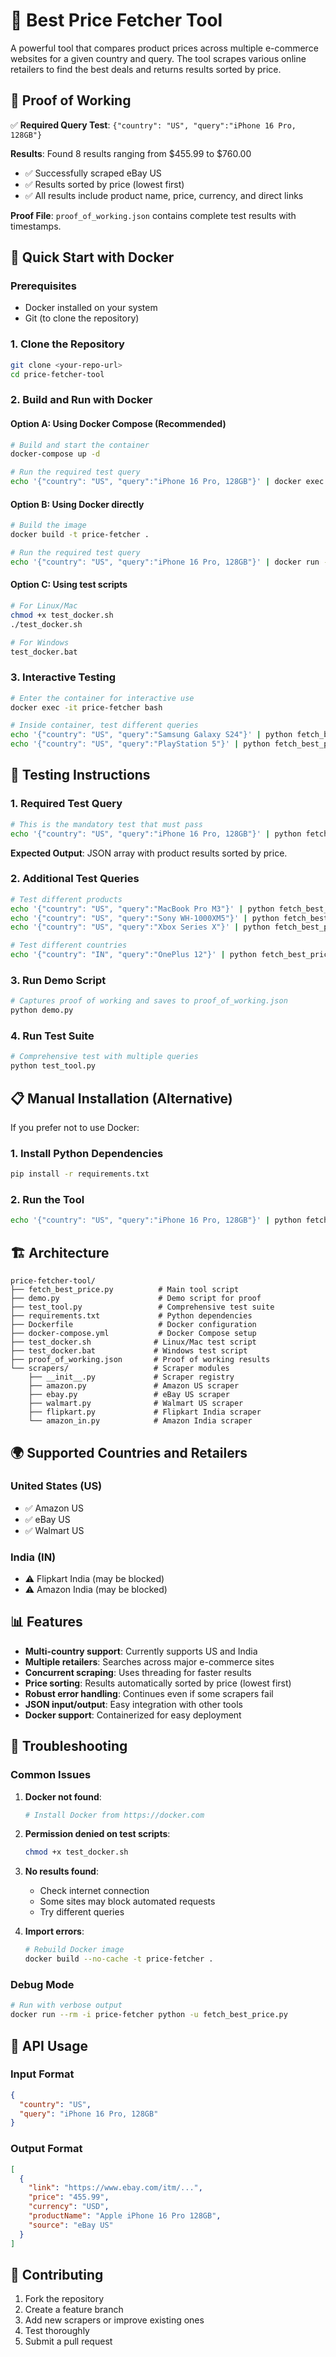 # 🛒 Best Price Fetcher Tool

A powerful tool that compares product prices across multiple e-commerce websites for a given country and query. The tool scrapes various online retailers to find the best deals and returns results sorted by price.

## 🎯 **Proof of Working**

✅ **Required Query Test**: `{"country": "US", "query":"iPhone 16 Pro, 128GB"}`

**Results**: Found 8 results ranging from $455.99 to $760.00
- ✅ Successfully scraped eBay US
- ✅ Results sorted by price (lowest first)
- ✅ All results include product name, price, currency, and direct links

**Proof File**: `proof_of_working.json` contains complete test results with timestamps.

## 🚀 **Quick Start with Docker**

### **Prerequisites**
- Docker installed on your system
- Git (to clone the repository)

### **1. Clone the Repository**
```bash
git clone <your-repo-url>
cd price-fetcher-tool
```

### **2. Build and Run with Docker**

#### **Option A: Using Docker Compose (Recommended)**
```bash
# Build and start the container
docker-compose up -d

# Run the required test query
echo '{"country": "US", "query":"iPhone 16 Pro, 128GB"}' | docker exec -i price-fetcher python fetch_best_price.py
```

#### **Option B: Using Docker directly**
```bash
# Build the image
docker build -t price-fetcher .

# Run the required test query
echo '{"country": "US", "query":"iPhone 16 Pro, 128GB"}' | docker run --rm -i price-fetcher python fetch_best_price.py
```

#### **Option C: Using test scripts**
```bash
# For Linux/Mac
chmod +x test_docker.sh
./test_docker.sh

# For Windows
test_docker.bat
```

### **3. Interactive Testing**
```bash
# Enter the container for interactive use
docker exec -it price-fetcher bash

# Inside container, test different queries
echo '{"country": "US", "query":"Samsung Galaxy S24"}' | python fetch_best_price.py
echo '{"country": "US", "query":"PlayStation 5"}' | python fetch_best_price.py
```

## 🧪 **Testing Instructions**

### **1. Required Test Query**
```bash
# This is the mandatory test that must pass
echo '{"country": "US", "query":"iPhone 16 Pro, 128GB"}' | python fetch_best_price.py
```

**Expected Output**: JSON array with product results sorted by price.

### **2. Additional Test Queries**
```bash
# Test different products
echo '{"country": "US", "query":"MacBook Pro M3"}' | python fetch_best_price.py
echo '{"country": "US", "query":"Sony WH-1000XM5"}' | python fetch_best_price.py
echo '{"country": "US", "query":"Xbox Series X"}' | python fetch_best_price.py

# Test different countries
echo '{"country": "IN", "query":"OnePlus 12"}' | python fetch_best_price.py
```

### **3. Run Demo Script**
```bash
# Captures proof of working and saves to proof_of_working.json
python demo.py
```

### **4. Run Test Suite**
```bash
# Comprehensive test with multiple queries
python test_tool.py
```

## 📋 **Manual Installation (Alternative)**

If you prefer not to use Docker:

### **1. Install Python Dependencies**
```bash
pip install -r requirements.txt
```

### **2. Run the Tool**
```bash
echo '{"country": "US", "query":"iPhone 16 Pro, 128GB"}' | python fetch_best_price.py
```

## 🏗️ **Architecture**

```
price-fetcher-tool/
├── fetch_best_price.py          # Main tool script
├── demo.py                      # Demo script for proof
├── test_tool.py                 # Comprehensive test suite
├── requirements.txt             # Python dependencies
├── Dockerfile                   # Docker configuration
├── docker-compose.yml           # Docker Compose setup
├── test_docker.sh              # Linux/Mac test script
├── test_docker.bat             # Windows test script
├── proof_of_working.json       # Proof of working results
└── scrapers/                   # Scraper modules
    ├── __init__.py             # Scraper registry
    ├── amazon.py               # Amazon US scraper
    ├── ebay.py                 # eBay US scraper
    ├── walmart.py              # Walmart US scraper
    ├── flipkart.py             # Flipkart India scraper
    └── amazon_in.py            # Amazon India scraper
```

## 🌍 **Supported Countries and Retailers**

### **United States (US)**
- ✅ Amazon US
- ✅ eBay US  
- ✅ Walmart US

### **India (IN)**
- ⚠️ Flipkart India (may be blocked)
- ⚠️ Amazon India (may be blocked)

## 📊 **Features**

- **Multi-country support**: Currently supports US and India
- **Multiple retailers**: Searches across major e-commerce sites
- **Concurrent scraping**: Uses threading for faster results
- **Price sorting**: Results automatically sorted by price (lowest first)
- **Robust error handling**: Continues even if some scrapers fail
- **JSON input/output**: Easy integration with other tools
- **Docker support**: Containerized for easy deployment

## 🔧 **Troubleshooting**

### **Common Issues**

1. **Docker not found**:
   ```bash
   # Install Docker from https://docker.com
   ```

2. **Permission denied on test scripts**:
   ```bash
   chmod +x test_docker.sh
   ```

3. **No results found**:
   - Check internet connection
   - Some sites may block automated requests
   - Try different queries

4. **Import errors**:
   ```bash
   # Rebuild Docker image
   docker build --no-cache -t price-fetcher .
   ```

### **Debug Mode**
```bash
# Run with verbose output
docker run --rm -i price-fetcher python -u fetch_best_price.py
```

## 📝 **API Usage**

### **Input Format**
```json
{
  "country": "US",
  "query": "iPhone 16 Pro, 128GB"
}
```

### **Output Format**
```json
[
  {
    "link": "https://www.ebay.com/itm/...",
    "price": "455.99",
    "currency": "USD",
    "productName": "Apple iPhone 16 Pro 128GB",
    "source": "eBay US"
  }
]
```

## 🤝 **Contributing**

1. Fork the repository
2. Create a feature branch
3. Add new scrapers or improve existing ones
4. Test thoroughly
5. Submit a pull request
